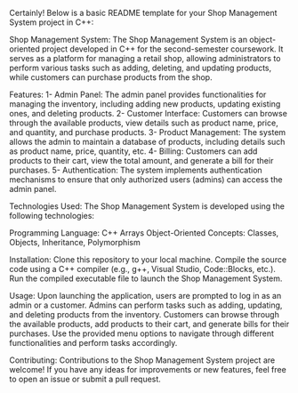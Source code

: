 
Certainly! Below is a basic README template for your Shop Management System project in C++:

Shop Management System:
The Shop Management System is an object-oriented project developed in C++ for the second-semester coursework. It serves as a platform for managing a retail shop, allowing administrators to perform various tasks such as adding, deleting, and updating products, while customers can purchase products from the shop.

Features:
1- Admin Panel: The admin panel provides functionalities for managing the inventory, including adding new products, updating existing ones, and deleting products.
2- Customer Interface: Customers can browse through the available products, view details such as product name, price, and quantity, and purchase products.
3- Product Management: The system allows the admin to maintain a database of products, including details such as product name, price, quantity, etc.
4- Billing: Customers can add products to their cart, view the total amount, and generate a bill for their purchases.
5- Authentication: The system implements authentication mechanisms to ensure that only authorized users (admins) can access the admin panel.

Technologies Used:
The Shop Management System is developed using the following technologies:

Programming Language: C++
Arrays
Object-Oriented Concepts: Classes, Objects, Inheritance, Polymorphism


Installation:
Clone this repository to your local machine.
Compile the source code using a C++ compiler (e.g., g++, Visual Studio, Code::Blocks, etc.).
Run the compiled executable file to launch the Shop Management System.

Usage:
Upon launching the application, users are prompted to log in as an admin or a customer.
Admins can perform tasks such as adding, updating, and deleting products from the inventory.
Customers can browse through the available products, add products to their cart, and generate bills for their purchases.
Use the provided menu options to navigate through different functionalities and perform tasks accordingly.

Contributing:
Contributions to the Shop Management System project are welcome! If you have any ideas for improvements or new features, feel free to open an issue or submit a pull request.
